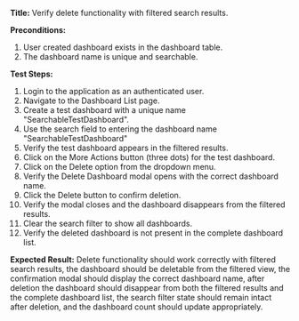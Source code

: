 **Title:** Verify delete functionality with filtered search results.

**Preconditions:**
1. User created dashboard exists in the dashboard table.
2.  The dashboard name is unique and searchable.

**Test Steps:**
1. Login to the application as an authenticated user.
2. Navigate to the Dashboard List page.
3. Create a test dashboard with a unique name "SearchableTestDashboard".
4. Use the search field to entering the dashboard name "SearchableTestDashboard"
5. Verify the test dashboard appears in the filtered results.
6. Click on the More Actions button (three dots) for the test dashboard.
7. Click on the Delete option from the dropdown menu.
8. Verify the Delete Dashboard modal opens with the correct dashboard name.
9. Click the Delete button to confirm deletion.
10. Verify the modal closes and the dashboard disappears from the filtered results.
11. Clear the search filter to show all dashboards.
12. Verify the deleted dashboard is not present in the complete dashboard list.

**Expected Result:**
Delete functionality should work correctly with filtered search results, the dashboard should be deletable from the filtered view, the confirmation modal should display the correct dashboard name, after deletion the dashboard should disappear from both the filtered results and the complete dashboard list, the search filter state should remain intact after deletion, and the dashboard count should update appropriately.